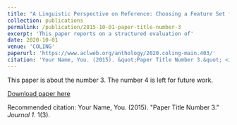 ```yaml
---
title: "A Linguistic Perspective on Reference: Choosing a Feature Set for Generating Referring Expressions in Context"
collection: publications
permalink: /publication/2015-10-01-paper-title-number-3
excerpt: 'This paper reports on a structured evaluation of'
date: 2020-10-01
venue: 'COLING'
paperurl: 'https://www.aclweb.org/anthology/2020.coling-main.403/'
citation: 'Your Name, You. (2015). &quot;Paper Title Number 3.&quot; <i>Journal 1</i>. 1(3).'
---
```

This paper is about the number 3. The number 4 is left for future work.

[Download paper here](https://www.aclweb.org/anthology/2020.coling-main.403.pdf)

Recommended citation: Your Name, You. (2015). "Paper Title Number 3." <i>Journal 1</i>. 1(3).
